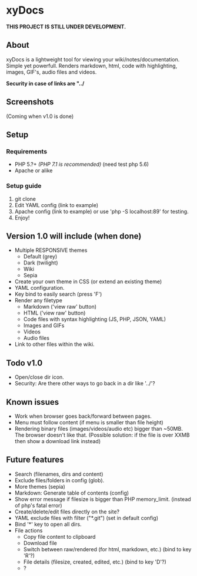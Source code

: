 # xyDocs

**THIS PROJECT IS STILL UNDER DEVELOPMENT.**


## About
xyDocs is a lightweight tool for viewing your wiki/notes/documentation. Simple yet powerfull.
Renders markdown, html, code with highlighting, images, GIF's, audio files and videos.

**Security in case of links are "../**


## Screenshots
(Coming when v1.0 is done)


## Setup
### Requirements
- PHP 5.?+ _(PHP 7.1 is recommended)_ (need test php 5.6)
- Apache or alike


### Setup guide
1. git clone
1. Edit YAML config (link to example)
1. Apache config (link to example) or use 'php -S localhost:89' for testing.
1. Enjoy!


## Version 1.0 will include (when done)
- Multiple RESPONSIVE themes
	- Default (grey)
	- Dark (twilight)
	- Wiki
	- Sepia
- Create your own theme in CSS (or extend an existing theme)
- YAML configuration.
- Key bind to easily search (press 'F')
- Render any filetype
	- Markdown ('view raw' button)
	- HTML ('view raw' button)
	- Code files with syntax highlighting (JS, PHP, JSON, YAML)
	- Images and GIFs
	- Videos
	- Audio files
- Link to other files within the wiki.


## Todo v1.0
- Open/close dir icon.
- Security: Are there other ways to go back in a dir like '../'?


## Known issues
- Work when browser goes back/forward between pages.
- Menu must follow content (if menu is smaller than file height)
- Rendering binary files (images/videos/audio etc) bigger than ~50MB. The browser doesn't like that. (Possible solution: if the file is over XXMB then show a download link instead)


## Future features
- Search (filenames, dirs and content)
- Exclude files/folders in config (glob).
- More themes (sepia)
- Markdown: Generate table of contents (config)
- Show error message if filesize is bigger than PHP memory_limit. (instead of php's fatal error)
- Create/delete/edit files directly on the site?
- YAML exclude files with filter ("\*.git") (set in default config)
- Bind '*' key to open all dirs.
- File actions
	- Copy file content to clipboard
	- Download file
	- Switch between raw/rendered (for html, markdown, etc.) (bind to key 'R'?)
	- File details (filesize, created, edited, etc.) (bind to key 'D'?)
	- ?
